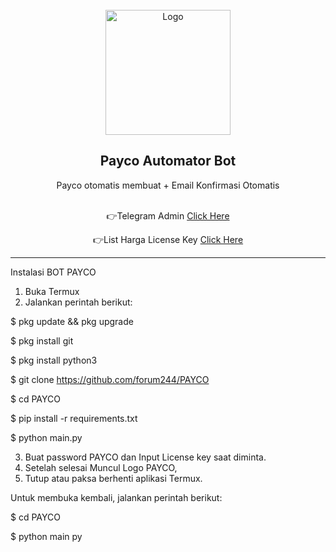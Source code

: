 <br/>
<div align="center">
  <a href="https://t.me/forumkt">
    <img src="https://cdn6.aptoide.com/imgs/f/2/f/f2f38cb075803b8d27f68e24a7e8d299_icon.png?w=128" alt="Logo" width="200" height="200">
  </a>
  
  <h2 align="center">Payco Automator Bot</h3>

  <p align="center">
    Payco otomatis membuat + Email Konfirmasi Otomatis</b>
    <br />
    <br />
 
 </p>
👉Telegram Admin <a
 href="https://t.me/forumkt">Click Here</a>
    
  </p>
  </p>
👉List Harga License Key <a
 href="https://www.facebook.com/100006432036377/posts/pfbid0FghRZfWbKqy381GsqWKc35ZXcnjdYJBF4oJag5cGby6qcw36SmKkCouZwiPwfMfCl/?app=fbl">Click Here</a>
    
  </p>
</div>
  
---------------------------------------

Instalasi BOT PAYCO

1. Buka Termux
2. Jalankan perintah berikut:

$ pkg update && pkg upgrade

$ pkg install git

$ pkg install python3

$ git clone https://github.com/forum244/PAYCO

$ cd PAYCO

$ pip install -r requirements.txt

$ python main.py

3. Buat password PAYCO dan Input License key saat diminta.
4. Setelah selesai Muncul Logo PAYCO, 
5. Tutup atau paksa berhenti aplikasi Termux.

Untuk membuka kembali, jalankan perintah berikut:

$ cd PAYCO

$ python main py
